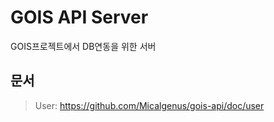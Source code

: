 # GOIS API Server
GOIS프로젝트에서 DB연동을 위한 서버

## 문서
> User: <https://github.com/Micalgenus/gois-api/doc/user>
